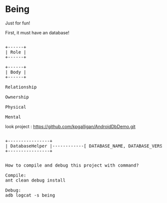 # Being
Just for fun!

First, it must have an database!
<pre>

+------+
| Role |
+------+

+------+
| Body |
+------+

Relationship

Ownership

Physical

Mental
</pre>

look project : https://github.com/kpgalligan/AndroidDbDemo.git

<pre>

+----------------+
| DatabaseHelper |------------[ DATABASE_NAME, DATABASE_VERSION, ]
+----------------+

</pre>

<pre>
How to compile and debug this project with command?

Compile:
ant clean debug install

Debug:
adb logcat -s being


</pre>


